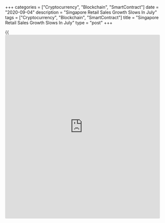 +++
categories = ["Cryptocurrency", "Blockchain", "SmartContract"]
date = "2020-09-04"
description = "Singapore Retail Sales Growth Slows In July"
tags = ["Cryptocurrency", "Blockchain", "SmartContract"]
title = "Singapore Retail Sales Growth Slows In July"
type = "post"
+++

{{<iframe id="large-banner" src="https://www.bounty.group/#slide=6.0" width="100%" height="600" scrolling="no" style="border: 0px solid rgb(216, 221, 230); border-radius: 3px;">}}

Singapore's retail sales monthly growth slowed in July, yet remained in
double-digits, while sales continued to fall on an annual basis, as the
impact of the [coronavirus][1] pandemic persisted.

Retail sales grew 27.4 percent month-on-month in July, preliminary data
from Statistics Singapore showed on Friday.

The statistical office attributed the monthly growth to a lower base in
June 2020, when most physical stores were closed until June 18.

The strong growth seen in June was revised to 50.7 percent from 51.1
percent.

On a year-on-year basis, retail sales decreased 8.5 percent in July
after a 27.7 percent slump in June, which was revised from 27.8 percent.

Excluding motor vehicles, retail sales fell 7.7 percent year-on-year
after a 24 percent decline in the previous month. Compared to the
previous month, retail sales increased 19.5 percent. \

Sales at department stores, as well as sales of the clothes & footwear
and watches & jewelry logged annual declines between 21.0 percent and
32.1 percent in July, as they continued to be affected by low tourist
arrivals due to the global COVID-19 outbreak, the agency said.

Meanwhile, sales of the supermarkets & hypermarkets and computer &
telecommunications equipment industries grew by 28.6 percent and 27.4
percent, respectively, due to increased demand for groceries as well as
computers and mobile phones.

Online retail sales grabbed a share of 11 percent of total retail sales
value in July, largely driven by demand for the computer &
telecommunications equipment, furniture & household equipment and
supermarkets & hypermarkets industries.

For comments and feedback [contact](https://www.playgroundfx.com/contact/): editorial@rtt[news](https://www.letsplayfx.com/blog/forex-news-website/).com

[Economic News][2]

 **What parts of the world are seeing the best (and worst) economic
performances lately? Click[here][3] to check out our [Econ Scorecard][3]
and find out! See up-to-the-moment [ranking](https://www.playgroundfx.com/blog/crypto-exchange-ranking/)s for the best and worst
performers in [GDP][4], [unemployment rate][5], [inflation][6] and much
more.**

   1. www.rtt[news](https://www.letsplayfx.com/blog/forex-news-website/).com/list/coronavirus.aspx
   2. www.rtt[news](https://www.letsplayfx.com/blog/forex-news-website/).com/Content/EconomicNews.aspx
   3. www.rtt[news](https://www.letsplayfx.com/blog/forex-news-website/).com/economic-scorecard/world-rank/retail-sales/highest-performance.aspx
   4. www.rtt[news](https://www.letsplayfx.com/blog/forex-news-website/).com/economic-scorecard/world-rank/GDP/highest-performance.aspx
   5. www.rtt[news](https://www.letsplayfx.com/blog/forex-news-website/).com/economic-scorecard/world-rank/unemployment-rate/lowest-performance.aspx
   6. www.rtt[news](https://www.letsplayfx.com/blog/forex-news-website/).com/economic-scorecard/world-rank/CPI/highest-performance.aspx